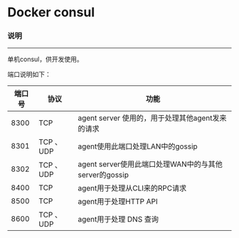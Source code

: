 Docker consul
====

### 说明
----
单机consul，供开发使用。

端口说明如下：

|端口号|协议|功能|
|----|----|----|
|8300|TCP|agent server 使用的，用于处理其他agent发来的请求|
|8301|TCP 、UDP|agent使用此端口处理LAN中的gossip|
|8302|TCP 、UDP|agent server使用此端口处理WAN中的与其他server的gossip|
|8400|TCP|agent用于处理从CLI来的RPC请求|
|8500|TCP|agent用于处理HTTP API|
|8600|TCP 、UDP|agent用于处理 DNS 查询|
